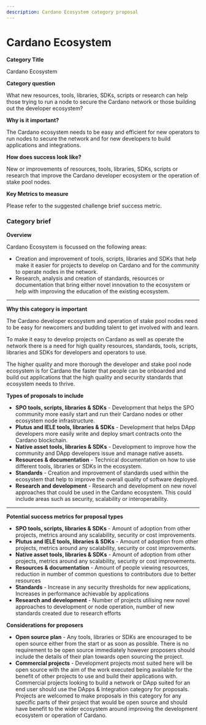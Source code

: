 ```yaml
---
description: Cardano Ecosystem category proposal
---
```


# Cardano Ecosystem

**Category Title**

Cardano Ecosystem

**Category question**

What new resources, tools, libraries, SDKs, scripts or research can help those trying to run a node to secure the Cardano network or those building out the developer ecosystem?&#x20;

**Why is it important?**

The Cardano ecosystem needs to be easy and efficient for new operators to run nodes to secure the network and for new developers to build applications and integrations.

**How does success look like?**

New or improvements of resources, tools, libraries, SDKs, scripts or research that improve the Cardano developer ecosystem or the operation of stake pool nodes.

**Key Metrics to measure**

Please refer to the suggested challenge brief success metric.



### **Category brief**

**Overview**

Cardano Ecosystem is focussed on the following areas:

* Creation and improvement of tools, scripts, libraries and SDKs that help make it easier for projects to develop on Cardano and for the community to operate nodes in the network.
* Research, analysis and creation of standards, resources or documentation that bring either novel innovation to the ecosystem or help with improving the education of the existing ecosystem.

****

**Why this category is important**

The Cardano developer ecosystem and operation of stake pool nodes need to be easy for newcomers and budding talent to get involved with and learn.

To make it easy to develop projects on Cardano as well as operate the network there is a need for high quality resources, standards, tools, scripts, libraries and SDKs for developers and operators to use.

The higher quality and more thorough the developer and stake pool node ecosystem is for Cardano the faster that people can be onboarded and build out applications that the high quality and security standards that ecosystem needs to thrive.



**Types of proposals to include**

* **SPO tools, scripts, libraries & SDKs** - Development that helps the SPO community more easily start and run their Cardano nodes or other ecosystem node infrastructure.
* **Plutus and IELE tools, libraries & SDKs** - Development that helps DApp developers more easily write and deploy smart contracts onto the Cardano blockchain.
* **Native asset tools, libraries & SDKs** - Development to improve how the community and DApp developers issue and manage native assets.&#x20;
* **Resources & documentation** - Technical documentation on how to use different tools, libraries or SDKs in the ecosystem.&#x20;
* **Standards** - Creation and improvement of standards used within the ecosystem that help to improve the overall quality of software deployed.
* **Research and development** - Research and development on new novel approaches that could be used in the Cardano ecosystem. This could include areas such as security, scalability or interoperability.

****

**Potential success metrics for proposal types**

* **SPO tools, scripts, libraries & SDKs** - Amount of adoption from other projects, metrics around any scalability, security or cost improvements.
* **Plutus and IELE tools, libraries & SDKs** - Amount of adoption from other projects, metrics around any scalability, security or cost improvements.
* **Native asset tools, libraries & SDKs** - Amount of adoption from other projects, metrics around any scalability, security or cost improvements.
* **Resources & documentation** - Amount of people viewing resources, reduction in number of common questions to contributors due to better resources
* **Standards** - Increase in any security thresholds for new applications, Increases in performance achievable by applications
* **Research and development** - Number of projects utilising new novel approaches to development or node operation, number of new standards created due to research efforts



**Considerations for proposers**

* **Open source plan** - Any tools, libraries or SDKs are encouraged to be open source either from the start or as soon as possible. There is no requirement to be open source immediately however proposers should include the details of their plan towards open sourcing the project.
* **Commercial projects** - Development projects most suited here will be open source with the aim of the work executed being available for the benefit of other projects to use and build their applications with. Commercial projects looking to build a network or DApp suited for an end user should use the DApps & Integration category for proposals. Projects are welcomed to make proposals in this category for any specific parts of their project that would be open source and should have benefit to the wider ecosystem around improving the development ecosystem or operation of Cardano.
